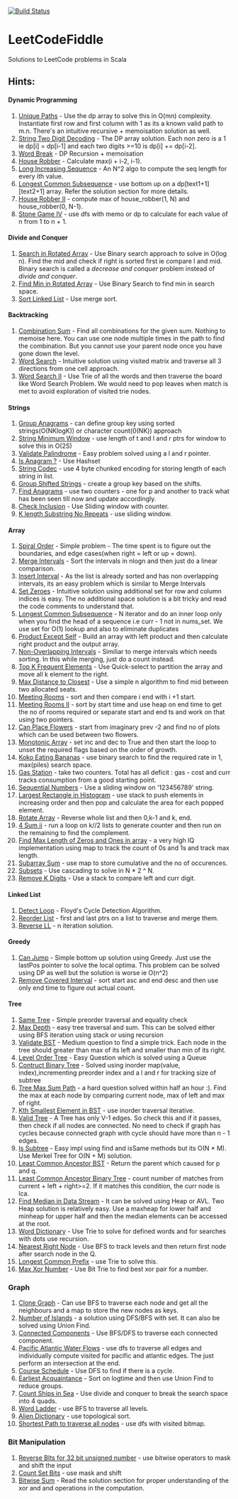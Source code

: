 [![Build Status](https://travis-ci.org/IamConstantine/LeetCodeFiddle.svg?branch=master)](https://travis-ci.org/IamConstantine/LeetCodeFiddle)
# LeetCodeFiddle
Solutions to LeetCode problems in Scala


## Hints:

#### **Dynamic Programming**

1. [Unique Paths](https://leetcode.com/problems/unique-paths) - Use the dp array to solve this in O(mn) complexity. Instantiate first row and first column with 1 as its a known valid path to m.n. There's an intuitive recursive + memoisation solution as well.
2. [String Two Digit Decoding](https://leetcode.com/problems/decode-ways) - The DP array solution. Each non zero is a 1 ie dp[i] = dp[i-1] and each two digits >=10 is dp[i] += dp[i-2].
3. [Word Break](https://leetcode.com/problems/word-break) - DP Recursion + memoisation
4. [House Robber](https://leetcode.com/problems/house-robber) - Calculate max(i + i-2, i-1). 
5. [Long Increasing Sequence](https://leetcode.com/problems/longest-increasing-subsequence) - An N^2 algo to compute the seq length for every ith value.
6. [Longest Common Subsequence](https://leetcode.com/problems/longest-common-subsequence) - use bottom up on a dp[text1+1][text2+1] array. Refer the solution section for more details.
7. [House Robber II](https://leetcode.com/problems/house-robber-ii) - compute max of house_robber(1, N) and house_robber(0, N-1).
8. [Stone Game IV](https://leetcode.com/problems/stone-game-iv) - use dfs with memo or dp to calculate for each value of n from 1 to n + 1.

#### **Divide and Conquer**

1. [Search in Rotated Array](https://leetcode.com/problems/search-in-rotated-sorted-array/) - Use Binary search approach to solve in O(log n). Find the mid and check if right is sorted first ie compare l and mid. Binary search is called a _decrease and conquer_ problem instead of _divide and conquer_.
2. [Find Min in Rotated Array](https://leetcode.com/problems/find-minimum-in-rotated-sorted-array) - Use Binary Search to find min in search space.
3. [Sort Linked List](https://leetcode.com/problems/sort-list) - Use merge sort.

#### **Backtracking**

1. [Combination Sum](https://leetcode.com/problems/combination-sum) - Find all combinations for the given sum. Nothing to memoise here. You can use one node multiple times in the path to find the combination. But you cannot use your parent node once you have gone down the level.
2. [Word Search](https://leetcode.com/problems/word-search) - Intuitive solution using visited matrix and traverse all 3 directions from one cell approach.
3. [Word Search II](https://leetcode.com/problems/word-search-ii) - Use Trie of all the words and then traverse the board like Word Search Problem. We would need to pop leaves when match is met to avoid exploration of visited trie nodes.

#### **Strings**

1. [Group Anagrams](https://leetcode.com/problems/group-anagrams) - can define group key using sorted strings(O(NKlogK)) or character count(0(NK)) approach
2. [String Minimum Window](https://leetcode.com/problems/minimum-window-substring) - use length of t and l and r ptrs for window to solve this in O(2S)
3. [Validate Palindrome](https://leetcode.com/problems/valid-palindrome) - Easy problem solved using a l and r pointer.
4. [Is Anagram ?](https://leetcode.com/problems/valid-anagram) - Use Hashset
5. [String Codec](https://leetcode.com/problems/encode-and-decode-strings) - use 4 byte chunked encoding for storing length of each string in list. 
6. [Group Shifted Strings](https://leetcode.com/problems/group-shifted-strings) - create a group key based on the shifts.
7. [Find Anagrams](https://leetcode.com/problems/find-all-anagrams-in-a-string) - use two counters - one for p and another to track what has been seen till now and update accordingly.
8. [Check Inclusion](https://leetcode.com/problems/permutation-in-string) - Use Sliding window with counter.
9. [K length Substring No Repeats](https://leetcode.com/problems/find-k-length-substrings-with-no-repeated-characters) - use sliding window.

#### **Array**

1.  [Spiral Order](https://leetcode.com/problems/spiral-matrix) - Simple problem - The time spent is to figure out the boundaries, and edge cases(when right = left or up = down).
2.  [Merge Intervals](https://leetcode.com/problems/merge-intervals) - Sort the intervals in nlogn and then just do a linear comparison.
3.  [Insert Interval](https://leetcode.com/problems/insert-interval) - As the list is already sorted and has non overlapping intervals, its an easy problem which is similar to Merge Intervals
4.  [Set Zeroes](https://leetcode.com/problems/set-matrix-zeroes) - Intuitive solution using additional set for row and column indices is easy. The no additional space solution is a bit tricky and read the code comments to understand that. 
5.  [Longest Common Subsequence](https://leetcode.com/problems/longest-consecutive-sequence) - N iterator and do an inner loop only when you find the head of a sequence i.e curr - 1 not in nums_set. We use set for O(1) lookup and also to eliminate duplicates
5.  [Product Except Self](https://leetcode.com/problems/product-of-array-except-self) - Build an array with left product and then calculate right product and the output array.
6.  [Non-Overlapping Intervals](https://leetcode.com/problems/non-overlapping-intervals) - Similiar to merge intervals which needs sorting. In this while merging, just do a count instead.
7.  [Top K Frequent Elements](https://leetcode.com/problems/top-k-frequent-elements) - Use Quick-select to partition the array and move all k element to the right.
8.  [Max Distance to Closest](https://leetcode.com/problems/maximize-distance-to-closest-person) - Use a simple n algorithm to find mid between two allocated seats.
9.  [Meeting Rooms](https://leetcode.com/problems/meeting-rooms) - sort and then compare i end with i +1 start.
10. [Meeting Rooms II](https://leetcode.com/problems/meeting-rooms-ii) - sort by start time and use heap on end time to get the no of rooms required or separate start and end ts and work on that using two pointers.
11. [Can Place Flowers](https://leetcode.com/problems/can-place-flowers) - start from imaginary prev -2 and find no of plots which can be used between two flowers.
12. [Monotonic Array](https://leetcode.com/problems/monotonic-array) - set inc and dec to True and then start the loop to unset the required flags based on the order of growth.
13. [Koko Eating Bananas](https://leetcode.com/problems/koko-eating-bananas) - use binary search to find the required rate in 1, max(piles) search space.
14. [Gas Station](https://leetcode.com/problems/gas-station) - take two counters. Total has all deficit : gas - cost and curr tracks consumption from a good starting point.
15. [Sequential Numbers](https://leetcode.com/problems/sequential-digits) - Use a sliding window on '123456789' string.
16. [Largest Rectangle in Histogram](https://leetcode.com/problems/largest-rectangle-in-histogram) - use stack to push elements in increasing order and then pop and calculate the area for each popped element.
17. [Rotate Array](https://leetcode.com/problems/rotate-array) - Reverse whole list and then 0,k-1 and k, end.
18. [4 Sum ii](https://leetcode.com/problems/4sum-ii) - run a loop on k//2 lists to generate counter and then run on the remaining to find the complement.
19. [Find Max Length of Zeros and Ones in array](https://leetcode.com/problems/contiguous-array) - a very high IQ implementation using map to track the count of 0s and 1s and track max length.
20. [Subarray Sum](https://leetcode.com/problems/subarray-sum-equals-k) - use map to store cumulative and the no of occurences.
21. [Subsets](https://leetcode.com/problems/subsets) - Use cascading to solve in N * 2 ^ N.
22. [Remove K Digits](https://leetcode.com/problems/remove-k-digits) - Use a stack to compare left and curr digit.

#### **Linked List**

1. [Detect Loop](https://leetcode.com/problems/linked-list-cycle) - Floyd's Cycle Detection Algorithm.
2. [Reorder List](https://leetcode.com/problems/reorder-list) - first and last ptrs on a list to traverse and merge them.
3. [Reverse LL](https://leetcode.com/problems/reverse-linked-list) - n iteration solution.

#### **Greedy**

1. [Can Jump](https://leetcode.com/problems/jump-game) - Simple bottom up solution using Greedy. Just use the lastPos pointer to solve the local optima. This problem can be solved using DP as well but the solution is worse ie O(n^2)
2. [Remove Covered Interval](https://leetcode.com/problems/remove-covered-intervals) - sort start asc and end desc and then use only end time to figure out actual count.

#### **Tree**

1.  [Same Tree](https://leetcode.com/problems/same-tree) - Simple preorder traversal and equality check
2.  [Max Depth](https://leetcode.com/problems/maximum-depth-of-binary-tree) - easy tree traversal and sum. This can be solved either using BFS iteration using stack or using recursion
3.  [Validate BST](https://leetcode.com/problems/validate-binary-search-tree) - Medium question to find a simple trick. Each node in the tree should greater than max of its left and smaller than min of its right.
4.  [Level Order Tree](https://leetcode.com/problems/binary-tree-level-order-traversal) - Easy Question which is solved using a Queue
5.  [Contruct Binary Tree](https://leetcode.com/problems/construct-binary-tree-from-preorder-and-inorder-traversal) - Solved using inorder map(value, index),incrementing preorder index and a l and r for tracking size of subtree 
5.  [Tree Max Sum Path](https://leetcode.com/problems/binary-tree-maximum-path-sum) - a hard question solved within half an hour :). Find the max at each node by comparing current node, max of left and max of right.
6.  [Kth Smallest Element in BST](https://leetcode.com/problems/kth-smallest-element-in-a-bst) - use inorder traversal iterative.
7.  [Valid Tree](https://leetcode.com/problems/graph-valid-tree) - A Tree has only V-1 edges. So check this and if it passes, then check if all nodes are connected. No need to check if graph has cycles because connected graph with cycle should have more than n - 1 edges.
8.  [Is Subtree](https://leetcode.com/problems/subtree-of-another-tree) - Easy impl using find and isSame methods but its O(N * M). Use Merkel Tree for O(N + M) solution. 
9.  [Least Common Ancestor BST](https://leetcode.com/problems/lowest-common-ancestor-of-a-binary-search-tree) - Return the parent which caused for p and q.
10. [Least Common Ancestor Binary Tree](https://leetcode.com/problems/lowest-common-ancestor-of-a-binary-tree) - count number of matches from current + left + right>=2. If it matches this condition, the curr node is lca.
11. [Find Median in Data Stream](https://leetcode.com/problems/find-median-from-data-stream) - It can be solved using Heap or AVL. Two Heap solution is relatively easy. Use a maxheap for lower half and minheap for upper half and then the median elements can be accessed at the root.
12. [Word Dictionary](https://leetcode.com/problems/design-add-and-search-words-data-structure) - Use Trie to solve for defined words and for searches with dots use recursion.
13. [Nearest Right Node](https://leetcode.com/problems/find-nearest-right-node-in-binary-tree) - Use BFS to track levels and then return first node after search node in the Q.
13. [Longest Common Prefix](https://leetcode.com/problems/longest-common-prefix) - use Trie to solve this.
14. [Max Xor Number](https://leetcode.com/problems/maximum-xor-of-two-numbers-in-an-array) - Use Bit Trie to find best xor pair for a number.

### **Graph**

1.  [Clone Graph](https://leetcode.com/problems/clone-graph) - Can use BFS to traverse each node and get all the neighbours and a map to store the new nodes as keys.
2.  [Number of Islands](https://leetcode.com/problems/number-of-islands) - a solution using DFS/BFS with set. It can also be solved using Union Find.
3.  [Connected Components](https://leetcode.com/problems/number-of-connected-components-in-an-undirected-graph) - Use BFS/DFS to traverse each connected component.
4.  [Pacific Atlantic Water Flows](https://leetcode.com/problems/pacific-atlantic-water-flow) - use dfs to traverse all edges and individually compute visited for pacific and atlantic edges. The just perform an intersection at the end.
5.  [Course Schedule](https://leetcode.com/problems/course-schedule) - Use DFS to find if there is a cycle.
6.  [Earliest Acquaintance](https://leetcode.com/problems/the-earliest-moment-when-everyone-become-friends) - Sort on logtime and then use Union Find to reduce groups.
7.  [Count Ships in Sea](https://leetcode.com/problems/number-of-ships-in-a-rectangle) - Use divide and conquer to break the search space into 4 quads.
8.  [Word Ladder](https://leetcode.com/problems/word-ladder) - use BFS to traverse all levels.
9.  [Alien Dictionary](https://leetcode.com/problems/alien-dictionary) - use topological sort.
10. [Shortest Path to traverse all nodes](https://leetcode.com/problems/shortest-path-visiting-all-nodes) - use dfs with visited bitmap.

### **Bit Manipulation**

1. [Reverse BIts for 32 bit unsigned number](https://leetcode.com/problems/reverse-bits) - use bitwise operators to mask and shift the input
2. [Count Set Bits](https://leetcode.com/problems/number-of-1-bits) - use mask and shift
3. [Bitwise Sum](https://leetcode.com/problems/sum-of-two-integers) - Read the solution section for proper understanding of the xor and and operations in the computation.
